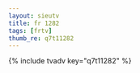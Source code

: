 ```yaml
--- 
layout: sieutv
title: fr 1282
tags: [frtv]
thumb_re: q7t11282
---
```

{% include tvadv key="q7t11282" %} 
